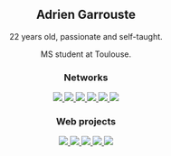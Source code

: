 <h2 style="text-align: center;">Adrien Garrouste</h2>

<div style="text-align: center;">
    <p>22 years old, passionate and self-taught.</p>
    <p>MS student at Toulouse.</p>
</div>

<h3 style="text-align: center;">Networks</h3>

<div style="text-align: center;">

<a href="https://leetcode.com/garrousteadrien" target="blank">
  <img src="https://img.shields.io/badge/LeetCode-000000?style=for-the-badge&logo=LeetCode&logoColor=#d16c06">
</a>

<a href="https://www.hackerrank.com/garrou" target="blank">
  <img src="https://img.shields.io/badge/-Hackerrank-2EC866?style=for-the-badge&logo=HackerRank&logoColor=white">
</a>

<a href="https://www.root-me.org/1-irdA" target="blank">
    <img src="https://img.shields.io/badge/-RootMe-black?style=for-the-badge">
</a>

<a href="https://www.freecodecamp.org/1-irdA" target="blank">
  <img src="https://img.shields.io/badge/Freecodecamp-%23123.svg?&style=for-the-badge&logo=freecodecamp&logoColor=green">
</a>

<a href="https://stackoverflow.com/users/10050678/1-irda" target="blank">
  <img src="https://img.shields.io/badge/-Stackoverflow-FE7A16?style=for-the-badge&logo=stack-overflow&logoColor=white">
</a>

<a href="https://www.linkedin.com/in/adrien-garrouste-7b747117b/" target="blank">
    <img src="https://img.shields.io/badge/linkedin-%230077B5.svg?style=for-the-badge&logo=linkedin&logoColor=white">
</a>

</div>

<h3 style="text-align: center;">Web projects</h3>

<div style="text-align: center;">

<a href="https://1irda.alwaysdata.net" target="blank">
    <img src="https://img.shields.io/badge/-Portfolio-yellow?style=for-the-badge">
</a>

<a href="https://seriesmanager.alwaysdata.net" target="blank">
    <img src="https://img.shields.io/badge/-Series Manager-grey?style=for-the-badge">
</a>

<a href="https://brain-trainer.alwaysdata.net" target="blank">
    <img src="https://img.shields.io/badge/-Brain Trainer-blue?style=for-the-badge">
</a>

<a href="https://bikeslife.fr" target="blank">
    <img src="https://img.shields.io/badge/-Bike's Life-green?style=for-the-badge">
</a>

<a href="https://ceb-ui.herokuapp.com" target="blank">
    <img src="https://img.shields.io/badge/-Compte est bon Solver-orange?style=for-the-badge">
</a>

</div>

<!-- https://github.com/Ileriayo/markdown-badges#badges -->
